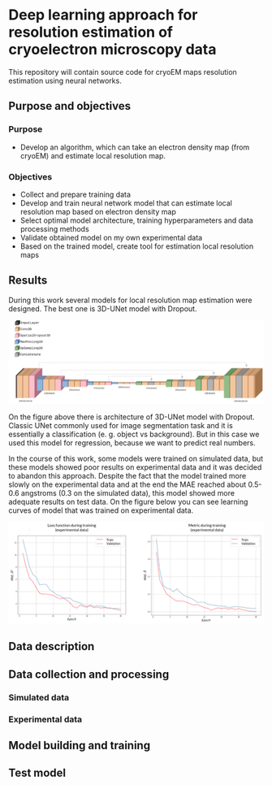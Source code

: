 # Deep learning approach for resolution estimation of cryoelectron microscopy data

This repository will contain source code for cryoEM maps resolution estimation using neural networks.

## Purpose and objectives

### Purpose

+ Develop an algorithm, which can take an electron density map (from cryoEM) and estimate local resolution map.

### Objectives

+ Collect and prepare training data
+ Develop and train neural network model that can estimate local resolution map based on electron density map
+ Select optimal model architecture, training hyperparameters and data processing methods
+ Validate obtained model on my own experimental data
+ Based on the trained model, create tool for estimation local resolution maps

## Results

During this work several models for local resolution map estimation were designed. The best one is 3D-UNet model with Dropout.

![img](/images/model_architecture.png)

On the figure above there is architecture of 3D-UNet model with Dropout. Classic UNet commonly used for image segmentation task and it is essentially a classification (e. g. object vs background). But in this case we used this model for regression, because we want to predict real numbers.

In the course of this work, some models were trained on simulated data, but these models showed poor results on experimental data and it was decided to abandon this approach. Despite the fact that the model trained more slowly on the experimental data and at the end the MAE reached about 0.5-0.6 angstroms (0.3 on the simulated data), this model showed more adequate results on test data. On the figure below you can see learning curves of model that was trained on experimental data.

![img](/images/experimental_data_metric.png)


## Data description

## Data collection and processing

### Simulated data

### Experimental data

## Model building and training

## Test model





